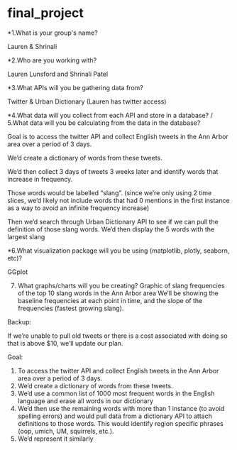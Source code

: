 # final_project


*1.What is your group's name?

Lauren & Shrinali

*2.Who are you working with?

Lauren Lunsford and Shrinali Patel

*3.What APIs will you be gathering data from?

Twitter & Urban Dictionary (Lauren has twitter access)

*4.What data will you collect from each API and store in a database? / 5.What data will you be calculating from the data in the database?

Goal is to access the twitter API and collect English tweets in the Ann Arbor area over a period of 3 days.

We’d create a dictionary of words from these tweets.
 
We’d then collect 3 days of tweets 3 weeks later and identify words that increase in frequency.

Those words would be labelled “slang”. (since we’re only using 2 time slices, we’d likely not include words that had 0 mentions in the first instance as a way to avoid an infinite frequency increase)

Then we’d search through Urban Dictionary API to see if we can pull the definition of those slang words.
We’d then display the 5 words with the largest slang  
 
*6.What visualization package will you be using (matplotlib, plotly, seaborn, etc)?  

GGplot 

7. What graphs/charts will you be creating?
Graphic of slang frequencies of the top 10 slang words in the Ann Arbor area
We’ll be showing the baseline frequencies at each point in time, and the slope of the frequencies (fastest growing slang). 
 
 
Backup:
 
If we’re unable to pull old tweets or there is a cost associated with doing so that is above $10, we’ll update our plan.
 
Goal:
1. To access the twitter API and collect English tweets in the Ann Arbor area over a period of 3 days.
2. We’d create a dictionary of words from these tweets.
3. We’d use a common list of 1000 most frequent words in the English language and erase all words in our dictionary 
4. We’d then use the remaining words with more than 1 instance (to avoid spelling errors) and would pull data from a dictionary API to attach definitions to those words.  This would identify region specific phrases (oop, umich, UM, squirrels, etc.).
5. We’d represent it similarly
